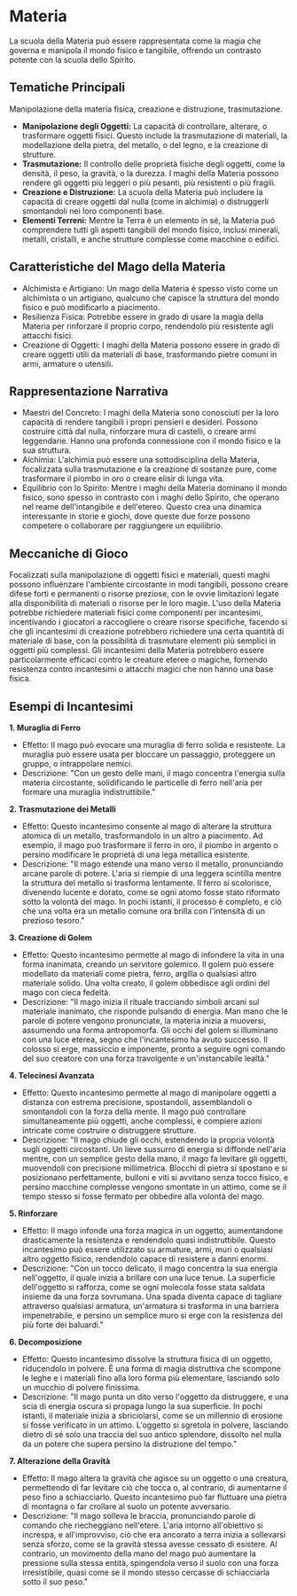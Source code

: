 # Materia
La scuola della Materia può essere rappresentata come la magia che governa e manipola il mondo fisico e tangibile, offrendo un contrasto potente con la scuola dello Spirito.

## Tematiche Principali
Manipolazione della materia fisica, creazione e distruzione, trasmutazione.

- **Manipolazione degli Oggetti:** La capacità di controllare, alterare, o trasformare oggetti fisici. Questo include la trasmutazione di materiali, la modellazione della pietra, del metallo, o del legno, e la creazione di strutture.
- **Trasmutazione:** Il controllo delle proprietà fisiche degli oggetti, come la densità, il peso, la gravità, o la durezza. I maghi della Materia possono rendere gli oggetti più leggeri o più pesanti, più resistenti o più fragili.
- **Creazione e Distruzione:** La scuola della Materia può includere la capacità di creare oggetti dal nulla (come in alchimia) o distruggerli smontandoli nei loro componenti base.
- **Elementi Terreni:** Mentre la Terra è un elemento in sé, la Materia può comprendere tutti gli aspetti tangibili del mondo fisico, inclusi minerali, metalli, cristalli, e anche strutture complesse come macchine o edifici.

## Caratteristiche del Mago della Materia
- Alchimista e Artigiano: Un mago della Materia è spesso visto come un alchimista o un artigiano, qualcuno che capisce la struttura del mondo fisico e può modificarlo a piacimento.
- Resilienza Fisica: Potrebbe essere in grado di usare la magia della Materia per rinforzare il proprio corpo, rendendolo più resistente agli attacchi fisici.
- Creazione di Oggetti: I maghi della Materia possono essere in grado di creare oggetti utili da materiali di base, trasformando pietre comuni in armi, armature o utensili.

## Rappresentazione Narrativa
- Maestri del Concreto: I maghi della Materia sono conosciuti per la loro capacità di rendere tangibili i propri pensieri e desideri. Possono costruire città dal nulla, rinforzare mura di castelli, o creare armi leggendarie. Hanno una profonda connessione con il mondo fisico e la sua struttura.
- Alchimia: L'alchimia può essere una sottodisciplina della Materia, focalizzata sulla trasmutazione e la creazione di sostanze pure, come trasformare il piombo in oro o creare elisir di lunga vita.
- Equilibrio con lo Spirito: Mentre i maghi della Materia dominano il mondo fisico, sono spesso in contrasto con i maghi dello Spirito, che operano nel reame dell'intangibile e dell'etereo. Questo crea una dinamica interessante in storie e giochi, dove queste due forze possono competere o collaborare per raggiungere un equilibrio.

## Meccaniche di Gioco
Focalizzati sulla manipolazione di oggetti fisici e materiali, questi maghi possono influenzare l'ambiente circostante in modi tangibili, possono creare difese forti e permanenti o risorse preziose, con le ovvie limitazioni legate alla disponibilità di materiali o risorse per le loro magie. L'uso della Materia potrebbe richiedere materiali fisici come componenti per incantesimi, incentivando i giocatori a raccogliere o creare risorse specifiche, facendo si che gli incantesimi di creazione potrebbero richiedere una certa quantità di materiale di base, con la possibilità di trasmutare elementi più semplici in oggetti più complessi. Gli incantesimi della Materia potrebbero essere particolarmente efficaci contro le creature eteree o magiche, fornendo resistenza contro incantesimi o attacchi magici che non hanno una base fisica.

## Esempi di Incantesimi

**1. Muraglia di Ferro**
- Effetto: Il mago può evocare una muraglia di ferro solida e resistente. La muraglia può essere usata per bloccare un passaggio, proteggere un gruppo, o intrappolare nemici.
- Descrizione: "Con un gesto delle mani, il mago concentra l'energia sulla materia circostante, solidificando le particelle di ferro nell'aria per formare una muraglia indistruttibile."

**2. Trasmutazione dei Metalli**
- Effetto: Questo incantesimo consente al mago di alterare la struttura atomica di un metallo, trasformandolo in un altro a piacimento. Ad esempio, il mago può trasformare il ferro in oro, il piombo in argento o persino modificare le proprietà di una lega metallica esistente.
- Descrizione: "Il mago estende una mano verso il metallo, pronunciando arcane parole di potere. L'aria si riempie di una leggera scintilla mentre la struttura del metallo si trasforma lentamente. Il ferro si scolorisce, divenendo lucente e dorato, come se ogni atomo fosse stato riformato sotto la volontà del mago. In pochi istanti, il processo è completo, e ciò che una volta era un metallo comune ora brilla con l'intensità di un prezioso tesoro."

**3. Creazione di Golem**
- Effetto: Questo incantesimo permette al mago di infondere la vita in una forma inanimata, creando un servitore golemico. Il golem può essere modellato da materiali come pietra, ferro, argilla o qualsiasi altro materiale solido. Una volta creato, il golem obbedisce agli ordini del mago con cieca fedeltà.
- Descrizione: "Il mago inizia il rituale tracciando simboli arcani sul materiale inanimato, che risponde pulsando di energia. Man mano che le parole di potere vengono pronunciate, la materia inizia a muoversi, assumendo una forma antropomorfa. Gli occhi del golem si illuminano con una luce eterea, segno che l'incantesimo ha avuto successo. Il colosso si erge, massiccio e imponente, pronto a seguire ogni comando del suo creatore con una forza travolgente e un'instancabile lealtà."

**4. Telecinesi Avanzata**
- Effetto: Questo incantesimo permette al mago di manipolare oggetti a distanza con estrema precisione, spostandoli, assemblandoli o smontandoli con la forza della mente. Il mago può controllare simultaneamente più oggetti, anche complessi, e compiere azioni intricate come costruire o distruggere strutture.
- Descrizione: "Il mago chiude gli occhi, estendendo la propria volontà sugli oggetti circostanti. Un lieve sussurro di energia si diffonde nell'aria mentre, con un semplice gesto della mano, il mago fa levitare gli oggetti, muovendoli con precisione millimetrica. Blocchi di pietra si spostano e si posizionano perfettamente, bulloni e viti si avvitano senza tocco fisico, e persino macchine complesse vengono smontate in un attimo, come se il tempo stesso si fosse fermato per obbedire alla volontà del mago.

**5. Rinforzare**
- Effetto: Il mago infonde una forza magica in un oggetto, aumentandone drasticamente la resistenza e rendendolo quasi indistruttibile. Questo incantesimo può essere utilizzato su armature, armi, muri o qualsiasi altro oggetto fisico, rendendolo capace di resistere a danni enormi.
- Descrizione: "Con un tocco delicato, il mago concentra la sua energia nell'oggetto, il quale inizia a brillare con una luce tenue. La superficie dell'oggetto si rafforza, come se ogni molecola fosse stata saldata insieme da una forza sovrumana. Una spada diventa capace di tagliare attraverso qualsiasi armatura, un'armatura si trasforma in una barriera impenetrabile, e persino un semplice muro si erge con la resistenza del più forte dei baluardi."

**6. Decomposizione**
- Effetto: Questo incantesimo dissolve la struttura fisica di un oggetto, riducendolo in polvere. È una forma di magia distruttiva che scompone le leghe e i materiali fino alla loro forma più elementare, lasciando solo un mucchio di polvere finissima.
- Descrizione: "Il mago punta un dito verso l'oggetto da distruggere, e una scia di energia oscura si propaga lungo la sua superficie. In pochi istanti, il materiale inizia a sbriciolarsi, come se un millennio di erosione si fosse verificato in un attimo. L'oggetto si sgretola in polvere, lasciando dietro di sé solo una traccia del suo antico splendore, dissolto nel nulla da un potere che supera persino la distruzione del tempo."

**7. Alterazione della Gravità**
- Effetto: Il mago altera la gravità che agisce su un oggetto o una creatura, permettendo di far levitare ciò che tocca o, al contrario, di aumentarne il peso fino a schiacciarlo. Questo incantesimo può far fluttuare una pietra di montagna o far crollare al suolo un potente avversario.
- Descrizione: "Il mago solleva le braccia, pronunciando parole di comando che riecheggiano nell'etere. L'aria intorno all'obiettivo si increspa, e all'improvviso, ciò che era ancorato a terra inizia a sollevarsi senza sforzo, come se la gravità stessa avesse cessato di esistere. Al contrario, un movimento della mano del mago può aumentare la pressione sulla stessa entità, spingendola verso il suolo con una forza irresistibile, quasi come se il mondo stesso cercasse di schiacciarla sotto il suo peso."
